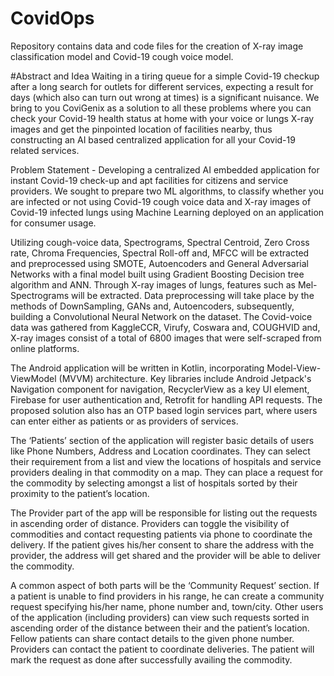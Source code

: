 # CovidOps
Repository contains data and code files for the creation of X-ray image classification model and Covid-19 cough voice model.

#Abstract and Idea
Waiting in a tiring queue for a simple Covid-19 checkup after a long search for outlets for different services, expecting a result for days (which also can turn out wrong at times) is a significant nuisance. We bring to you CoviGenix as a solution to all these problems where you can check your Covid-19 health status at home with your voice or lungs X-ray images and get the pinpointed location of facilities nearby, thus constructing an AI based centralized application for all your Covid-19 related services.

Problem Statement - Developing a centralized AI embedded application for instant Covid-19 check-up and apt facilities for citizens and service providers. We sought to prepare two ML algorithms, to classify whether you are infected or not using Covid-19 cough voice data and X-ray images of Covid-19 infected lungs using Machine Learning deployed on an application for consumer usage.

Utilizing cough-voice data, Spectrograms, Spectral Centroid, Zero Cross rate, Chroma Frequencies, Spectral Roll-off and, MFCC will be extracted and preprocessed using SMOTE, Autoencoders and General Adversarial Networks with a final model built using Gradient Boosting Decision tree algorithm and ANN. Through X-ray images of lungs, features such as Mel-Spectrograms will be extracted. Data preprocessing will take place by the methods of DownSampling, GANs and, Autoencoders, subsequently, building a Convolutional Neural Network on the dataset. The Covid-voice data was gathered from KaggleCCR, Virufy, Coswara and, COUGHVID and, X-ray images consist of a total of 6800 images that were self-scraped from online platforms.

The Android application will be written in Kotlin, incorporating Model-View-ViewModel (MVVM) architecture. Key libraries include Android Jetpack's Navigation component for navigation, RecyclerView as a key UI element, Firebase for user authentication and, Retrofit for handling API requests. The proposed solution also has an OTP based login services part, where users can enter either as patients or as providers of services.

The ‘Patients’ section of the application will register basic details of users like Phone Numbers, Address and Location coordinates. They can select their requirement from a list and view the locations of hospitals and service providers dealing in that commodity on a map. They can place a request for the commodity by selecting amongst a list of hospitals sorted by their proximity to the patient’s location.

The Provider part of the app will be responsible for listing out the requests in ascending order of distance. Providers can toggle the visibility of commodities and contact requesting patients via phone to coordinate the delivery. If the patient gives his/her consent to share the address with the provider, the address will get shared and the provider will be able to deliver the commodity.

A common aspect of both parts will be the ‘Community Request’ section. If a patient is unable to find providers in his range, he can create a community request specifying his/her name, phone number and, town/city. Other users of the application (including providers) can view such requests sorted in ascending order of the distance between their and the patient’s location. Fellow patients can share contact details to the given phone number. Providers can contact the patient to coordinate deliveries. The patient will mark the request as done after successfully availing the commodity.
